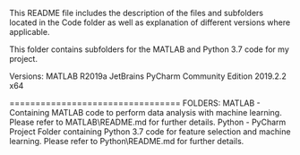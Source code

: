 This README file includes the description of the files and subfolders located in the Code folder
as well as explanation of different versions where applicable.

This folder contains subfolders for the MATLAB and Python 3.7 code for my project.

Versions:
MATLAB R2019a
JetBrains PyCharm Community Edition 2019.2.2 x64

=================================
FOLDERS:
MATLAB - Containing MATLAB code to perform data analysis with machine learning. Please refer to MATLAB\README.md for further details.
Python - PyCharm Project Folder containing Python 3.7 code for feature selection and machine learning. Please refer to Python\README.md for further details.
